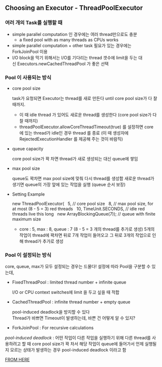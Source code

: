 ## Choosing an Executor - ThreadPoolExecutor

### 여러 개의 Task를 실행할 때

- simple parallel computation 인 경우에는 여러 thread만으로도 충분
  - a fixed pool with as many threads as CPUs works
- simple parallel computation + other task 필요가 있는 경우에는 ForkJoinPool 이용
- I/O block을 막기 위해서는 I/O를 기다리는 thread 갯수에 limit을 두는 대신 Executors.newCachedThreadPool 가 좋은 선택 

### Pool 이 사용되는 방식

- core pool size

  task가 요청되면 Executor는 thread를 새로 만든다 until core pool size가 다 찰 때까지.
    - 이 때 idle thread 가 있어도 새로운 thread를 생성한다 (core pool size가 다 찰 때까지)
    - threadPoolExecutor.allowCoreThreadTimeout(true) 를 설정하면 core 에 있는 thread가 idle인 경우 thread 를 종료 (이 때 생성자에 RejectedExecutionHandler 를 제공해 주는 것이 바람직)
- queue capacity

  core pool size가 꽉 차면 thread가 새로 생성되는 대신 queue에 쌓임
- max pool size

  queue도 꽉차면 max pool size에 맞춰 다시 thread를 생성함
새로운 thread가 생기면 queue의 가장 앞에 있는 작업을 실행 (queue 순서 보장)
- Setting Example

  new ThreadPoolExecutor(
  5, // core pool size
  8, // max pool size, for at most (8 - 5 = 3) red threads
  10, TimeUnit.SECONDS, // idle red threads live this long
  new ArrayBlockingQueue(7)); // queue with finite maximum size

  - core : 5, max : 8, queue : 7 (8 - 5 = 3 개의 thread를 추가로 생성)
    5개의 작업이 thread에 꽉차면 뒤로 7개 작업이 들어오고 그 뒤로 3개의 작업으로 인해 thread가 추가로 생성

### Pool 이 설정되는 방식
core, queue, max가 모두 설정되는 경우는 드물다! 설정에 따라 Pool을 구분할 수 있는데,
- FixedThreadPool : limited thread number + infinite queue

  I/O or CPU context switches에 limit 을 두고 싶을 때 적합
- CachedThreadPool : infinite thread number + empty queue

  pool-induced deadlock을 방지할 수 있다   
  Thread가 바쁘면 Timeout이 발생하는데, 바쁜 건 어떻게 알 수 있지?
- ForkJoinPool : For recursive calculations 


_pool-induced deadlock_ : 어떤 작업이 다른 작업을 실행하기 위해 다른 thread를 사용하려고 할 때 core pool size가 꽉 차서 해당 작업이 queue에 들어가서 언제 실행될지 모르는 상태가 발생하는 경우 pool-induced deadlock 이라고 함

[FROM HERE](https://blog.jessitron.com/2014/01/choosing-executorservice.html?m=1)
